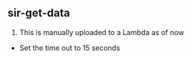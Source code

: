 ## sir-get-data

1. This is manually uploaded to a Lambda as of now

- Set the time out to 15 seconds
